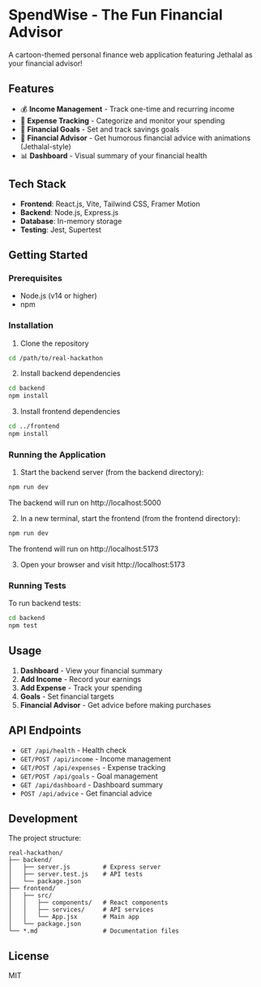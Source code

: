 # SpendWise - The Fun Financial Advisor

A cartoon-themed personal finance web application featuring Jethalal as your financial advisor!

## Features

- 💰 **Income Management** - Track one-time and recurring income
- 💸 **Expense Tracking** - Categorize and monitor your spending
- 🎯 **Financial Goals** - Set and track savings goals
- 🤔 **Financial Advisor** - Get humorous financial advice with animations (Jethalal-style)
- 📊 **Dashboard** - Visual summary of your financial health

## Tech Stack

- **Frontend**: React.js, Vite, Tailwind CSS, Framer Motion
- **Backend**: Node.js, Express.js
- **Database**: In-memory storage
- **Testing**: Jest, Supertest

## Getting Started

### Prerequisites

- Node.js (v14 or higher)
- npm

### Installation

1. Clone the repository
```bash
cd /path/to/real-hackathon
```

2. Install backend dependencies
```bash
cd backend
npm install
```

3. Install frontend dependencies
```bash
cd ../frontend
npm install
```

### Running the Application

1. Start the backend server (from the backend directory):
```bash
npm run dev
```
The backend will run on http://localhost:5000

2. In a new terminal, start the frontend (from the frontend directory):
```bash
npm run dev
```
The frontend will run on http://localhost:5173

3. Open your browser and visit http://localhost:5173

### Running Tests

To run backend tests:
```bash
cd backend
npm test
```

## Usage

1. **Dashboard** - View your financial summary
2. **Add Income** - Record your earnings
3. **Add Expense** - Track your spending
4. **Goals** - Set financial targets
5. **Financial Advisor** - Get advice before making purchases

## API Endpoints

- `GET /api/health` - Health check
- `GET/POST /api/income` - Income management
- `GET/POST /api/expenses` - Expense tracking
- `GET/POST /api/goals` - Goal management
- `GET /api/dashboard` - Dashboard summary
- `POST /api/advice` - Get financial advice

## Development

The project structure:
```
real-hackathon/
├── backend/
│   ├── server.js         # Express server
│   ├── server.test.js    # API tests
│   └── package.json
├── frontend/
│   ├── src/
│   │   ├── components/   # React components
│   │   ├── services/     # API services
│   │   └── App.jsx       # Main app
│   └── package.json
└── *.md                  # Documentation files
```

## License

MIT
